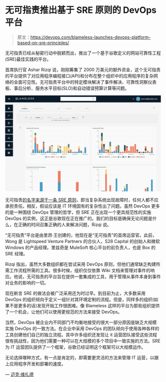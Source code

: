 # 无可指责推出基于 SRE 原则的 DevOps 平台

> 原文：<https://devops.com/blameless-launches-devops-platform-based-on-sre-principles/>

无可指责已经从秘密行动中脱颖而出，推出了一个基于谷歌定义的网站可靠性工程(SRE)最佳实践的平台。

首席执行官 Ashar Rizqi 说，刚刚筹集了 2000 万美元的额外资金，这个无可指责的平台提供了对应用程序编程接口(API)和分布在整个组织中的应用程序的复杂网络的全面可见性。无可指责平台中的特定模块解决了事件解决、可靠性洞察仪表板、事后分析、服务水平目标(SLO)和自动错误预算计算等问题。

![](img/ffb2fe506e28b10f250f5c42d612a2b5.png)

无可指责[的名字来源于一条 SRE 原则](https://devops.com/sre-how-do-you-get-to-blameless/)，即当复杂系统出现故障时，任何人都不应承担责任。相反，假设应该是 IT 环境固有的复杂性出了问题。虽然 DevOps 更多的是一种围绕 DevOps 管理的哲学，但 SRE 正在出现一个更具规范性的实施 DevOps 的实例，这正是谷歌现在正在推广的。我们的目标是确保无论问题是什么，在正确的时间召集正确的人来解决问题，Rizqi 说。

“无可指责”平台是由里昂·王创建的，他现在是“无可指责”的首席运营官。此前，Wong 是 Lightspeed Venture Partners 的合伙人，S28 Capital 的创始人和微软 Windows 的产品经理。里兹奇是 MuleSoft 核心平台的前负责人，也是 Box 的 SRE 经理。

Rizqi 指出，虽然大多数组织都在尝试采用 DevOps 原则，但他们通常缺乏构建所需工作流程所需的工具。很多时候，组织仅仅依靠 Wiki 文档来管理对事件的响应。他说，无可指责的平台旨在提供一套集成的工具，用于管理从事件本身到事件对业务的影响的一切。

现在断言 SRE 的做法会被广泛采用还为时过早。到目前为止，大多数采用 DevOps 的组织倾向于定义一组针对其环境定制的流程。但是，同样多的组织(如果不是更多的话)发现开始工作很困难。像 Blameless 这样的平台为那些组织提供了一个机会，让他们可以使用更规范的方法来接受 DevOps。

当然，DevOps 被企业内不同部门不均衡地接受的很大一部分原因是缺乏大规模实施 DevOps 的一致方法。在企业中采用 DevOps 的团队倾向于使用各种各样的工具创建他们自己的独立流程。其中许多组织还发现让 it 运营团队接受这些流程很有挑战性，因为他们需要一种可以在大规模的多个项目中一致实施的方法。SRE 为 IT 运营团队提供了一个框架，谷歌已经证明这个框架可以大规模运作。

无论选择哪种方式，有一点是肯定的，即需要更灵活的方法来管理 IT 运营，以跟上应用程序开发和部署的速度。

— [迈克·维扎德](https://devops.com/author/mike-vizard/)